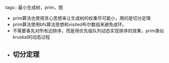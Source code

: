 tags:: 最小生成树，prim，图

- prim算法也使用贪心思想来让生成树的权重尽可能小，用的是切分定理
- prim算法使用bfs算法思想和visited布尔数组来避免成环。
- 不需要事先对所有边排序，而是用优先级队列动态实现排序的效果，prim类似kruskal的动态过程
- 切分定理
	-